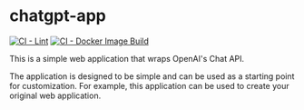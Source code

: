 # chatgpt-app

[![CI - Lint](https://github.com/wf-yamaday/chatgpt-app/actions/workflows/ci.yml/badge.svg)](https://github.com/wf-yamaday/chatgpt-app/actions/workflows/ci.yml)
[![CI - Docker Image Build](https://github.com/wf-yamaday/chatgpt-app/actions/workflows/ci-build.yml/badge.svg)](https://github.com/wf-yamaday/chatgpt-app/actions/workflows/ci-build.yml)

This is a simple web application that wraps OpenAI's Chat API.

The application is designed to be simple and can be used as a starting point for customization.
For example, this application can be used to create your original web application.
